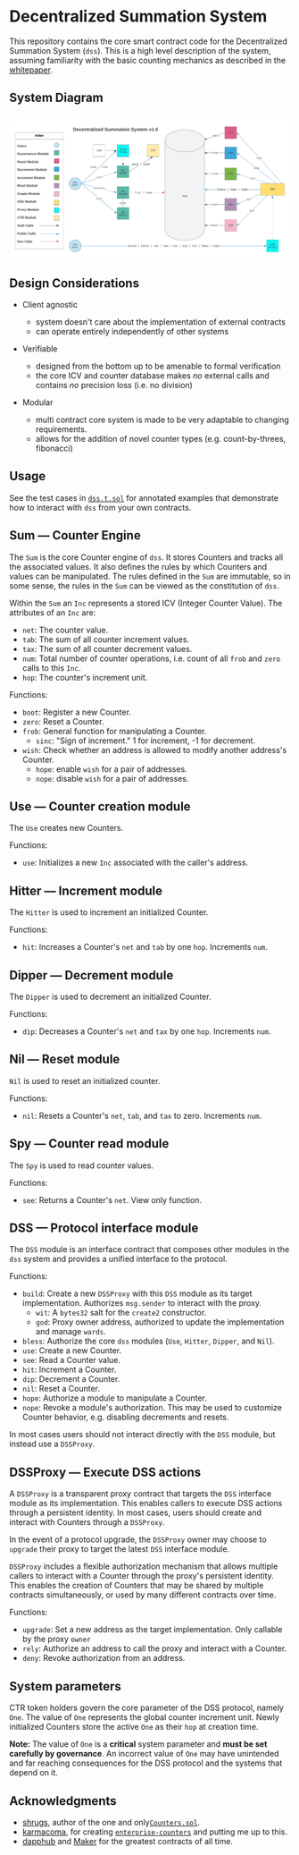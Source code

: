 # Decentralized Summation System

This repository contains the core smart contract code for the Decentralized
Summation System (`dss`). This is a high level description of the system, assuming
familiarity with the basic counting mechanics as described in the
[whitepaper](https://archive.org/details/arithmeticespri00peangoog/page/n6/mode/2up).

## System Diagram

![DSS System Diagram](/doc/dss-diagram.png?raw=true)

## Design Considerations

- Client agnostic
  - system doesn't care about the implementation of external contracts
  - can operate entirely independently of other systems

- Verifiable
  - designed from the bottom up to be amenable to formal verification
  - the core ICV and counter database makes *no* external calls and
    contains *no* precision loss (i.e. no division)

- Modular
  - multi contract core system is made to be very adaptable to changing
    requirements.
  - allows for the addition of novel counter types (e.g. count-by-threes, fibonacci)

## Usage

See the test cases in [`dss.t.sol`](https://github.com/counterdao/dss/blob/30569b93c86f2ca70dcd45f3cb374829ac7abbfc/test/dss.t.sol#L76) for annotated examples that demonstrate how to interact with `dss` from your own contracts.

## Sum — Counter Engine

The `Sum` is the core Counter engine of `dss`. It stores Counters and tracks
all the associated values. It also defines the rules by which Counters and values
can be manipulated. The rules defined in the `Sum` are immutable, so in some
sense, the rules in the `Sum` can be viewed as the constitution of `dss`.

Within the `Sum` an `Inc` represents a stored ICV (Integer Counter Value). The
attributes of an `Inc` are:
- `net`: The counter value.
- `tab`: The sum of all counter increment values.
- `tax`: The sum of all counter decrement values.
- `num`: Total number of counter operations, i.e. count of all `frob` and `zero` calls to this `Inc`.
- `hop`: The counter's increment unit.

Functions:
- `boot`: Register a new Counter.
- `zero`: Reset a Counter.
- `frob`: General function for manipulating a Counter.
  - `sinc`: "Sign of increment." 1 for increment, -1 for decrement.
- `wish`: Check whether an address is allowed to modify another address's Counter.
  - `hope`: enable `wish` for a pair of addresses.
  - `nope`: disable `wish` for a pair of addresses.

## Use — Counter creation module

The `Use` creates new Counters.

Functions:
- `use`: Initializes a new `Inc` associated with the caller's address.

## Hitter — Increment module

The `Hitter` is used to increment an initialized Counter.

Functions:
- `hit`: Increases a Counter's `net` and `tab` by one `hop`. Increments `num`.

## Dipper — Decrement module

The `Dipper` is used to decrement an initialized Counter.

Functions:
- `dip`: Decreases a Counter's `net` and `tax` by one `hop`. Increments `num`.

## Nil — Reset module

`Nil` is used to reset an initialized counter.

Functions:
- `nil`: Resets a Counter's `net`, `tab`, and `tax` to zero. Increments `num`.

## Spy — Counter read module

The `Spy` is used to read counter values.

Functions:
- `see`: Returns a Counter's `net`. View only function.

## DSS — Protocol interface module

The `DSS` module is an interface contract that composes other modules in
the `dss` system and provides a unified interface to the protocol.

Functions:
- `build`: Create a new `DSSProxy` with this `DSS` module as its target implementation. Authorizes
  `msg.sender` to interact with the proxy.
  - `wit`: A `bytes32` salt for the `create2` constructor.
  - `god`: Proxy owner address, authorized to update the implementation and manage `wards`.
- `bless`: Authorize the core `dss` modules (`Use`, `Hitter`, `Dipper`, and `Nil`).
- `use`: Create a new Counter.
- `see`: Read a Counter value.
- `hit`: Increment a Counter.
- `dip`: Decrement a Counter.
- `nil`: Reset a Counter.
- `hope`: Authorize a module to manipulate a Counter.
- `nope`: Revoke a module's authorization. This may be used to customize Counter
  behavior, e.g. disabling decrements and resets.

In most cases users should not interact directly with the `DSS` module, but instead use a `DSSProxy`.

## DSSProxy — Execute DSS actions

A `DSSProxy` is a transparent proxy contract that targets the `DSS` interface module as its
implementation. This enables callers to execute DSS actions through a persistent identity.
In most cases, users should create and interact with Counters through a `DSSProxy`.

In the event of a protocol upgrade, the `DSSProxy` owner may choose to `upgrade` their proxy to
target the latest `DSS` interface module.

`DSSProxy` includes a flexible authorization mechanism that allows multiple callers to interact
with a Counter through the proxy's persistent identity. This enables the creation of Counters
that may be shared by multiple contracts simultaneously, or used by many different contracts
over time.

Functions:
- `upgrade`: Set a new address as the target implementation. Only callable by the proxy `owner`
- `rely`: Authorize an address to call the proxy and interact with a Counter.
- `deny`: Revoke authorization from an address.

## System parameters

CTR token holders govern the core parameter of the DSS protocol, namely `One`.
The value of `One` represents the global counter increment unit. Newly initialized Counters
store the active `One` as their `hop` at creation time.

**Note:** The value of `One` is a **critical** system parameter and **must be set carefully by governance**.
An incorrect value of `One` may have unintended and far reaching consequences for
the DSS protocol and the systems that depend on it.

## Acknowledgments

- [shrugs](https://github.com/shrugs), author of the one and only[`Counters.sol`](https://github.com/OpenZeppelin/openzeppelin-contracts/blob/master/contracts/utils/Counters.sol).
- [karmacoma](https://github.com/karmacoma-eth), for creating [`enterprise-counters`](https://github.com/karmacoma-eth/enterprise-counters) and putting me up to this.
- [dapphub](https://github.com/dapphub) and [Maker](https://github.com/makerdao) for the greatest contracts of all time.
